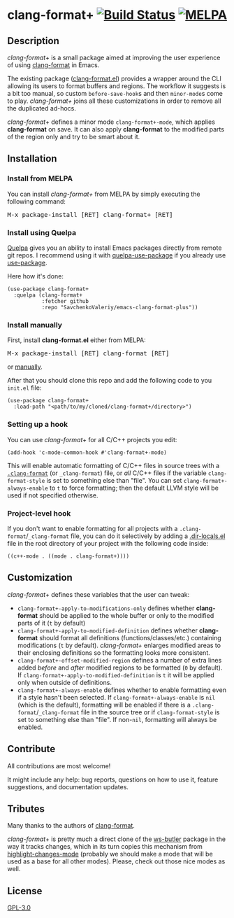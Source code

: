 # clang-format+ [![Build Status](https://travis-ci.org/SavchenkoValeriy/emacs-clang-format-plus.svg?branch=master)](https://travis-ci.org/SavchenkoValeriy/emacs-clang-format-plus) [![MELPA](https://melpa.org/packages/clang-format+-badge.svg)](https://melpa.org/#/clang-format%2B)

## Description

*clang-format+* is a small package aimed at improving the user experience of using [clang-format](https://clang.llvm.org/docs/ClangFormat.html) in Emacs. 

The existing package ([clang-format.el](https://llvm.org/svn/llvm-project/cfe/trunk/tools/clang-format/clang-format.el)) provides a wrapper around the CLI allowing its users to format buffers and regions. The workflow it suggests is a bit too manual, so custom `before-save-hook`s and then `minor-mode`s come to play. *clang-format+* joins all these customizations in order to remove all the duplicated ad-hocs.

*clang-format+* defines a minor mode `clang-format+-mode`, which applies **clang-format** on save. It can also apply **clang-format** to the modified parts of the region only and try to be smart about it.

## Installation

### Install from MELPA

You can install *clang-format+* from MELPA by simply executing the following command:

<kbd>M-x package-install [RET] clang-format+ [RET]</kbd>

### Install using Quelpa

[Quelpa](https://framagit.org/steckerhalter/quelpa "Quelpa") gives you an ability to install Emacs packages directly from remote git repos. I recommend using it with [quelpa-use-package](https://framagit.org/steckerhalter/quelpa-use-package#installation) if you already use [use-package](https://github.com/jwiegley/use-package).

Here how it's done:
``` emacs-lisp
(use-package clang-format+
  :quelpa (clang-format+
           :fetcher github
           :repo "SavchenkoValeriy/emacs-clang-format-plus"))
```

### Install manually

First, install **clang-format.el** either from MELPA:

<kbd>M-x package-install [RET] clang-format [RET]</kbd>

or [manually](https://clang.llvm.org/docs/ClangFormat.html#emacs-integration).

After that you should clone this repo and add the following code to you `init.el` file:

``` emacs-lisp
(use-package clang-format+
  :load-path "<path/to/my/cloned/clang-format+/directory>")
```

### Setting up a hook

You can use *clang-format+* for all C/C++ projects you edit:

``` emacs-lisp
(add-hook 'c-mode-common-hook #'clang-format+-mode)
```

This will enable automatic formatting of C/C++ files in source trees with a [`.clang-format`](https://clang.llvm.org/docs/ClangFormatStyleOptions.html) (or `_clang-format`) file, or *all* C/C++ files if the variable `clang-format-style` is set to something else than "file". You can set `clang-format+-always-enable` to `t` to force formatting; then the default LLVM style will be used if not specified otherwise.


### Project-level hook

If you don't want to enable formatting for all projects with a `.clang-format`/`_clang-format` file, you can do it selectively by adding a [.dir-locals.el](https://www.gnu.org/software/emacs/manual/html_node/emacs/Directory-Variables.html) file in the root directory of your project with the following code inside:

``` emacs-lisp
((c++-mode . ((mode . clang-format+))))
```

## Customization

*clang-format+* defines these variables that the user can tweak:

- `clang-format+-apply-to-modifications-only` defines whether **clang-format** should be applied to the whole buffer or only to the modified parts of it (`t` by default)
- `clang-format+-apply-to-modified-definition` defines whether **clang-format** should format all definitions (functions/classes/etc.) containing modifications (`t` by default). *clang-format+* enlarges modified areas to their enclosing definitions so the formatting looks more consistent.
- `clang-format+-offset-modified-region` defines a number of extra lines added *before* and *after* modified regions to be formatted (`0` by default). If `clang-format+-apply-to-modified-definition` is `t` it will be applied only when outside of definitions.
- `clang-format+-always-enable` defines whether to enable formatting even if a style hasn't been selected. If `clang-format+-always-enable` is `nil` (which is the default), formatting will be enabled if there is a `.clang-format`/`_clang-format` file in the source tree or if `clang-format-style` is set to something else than "file". If non-`nil`, formatting will always be enabled.

## Contribute

All contributions are most welcome!

It might include any help: bug reports, questions on how to use it, feature suggestions, and documentation updates.

## Tributes

Many thanks to the authors of [clang-format](https://clang.llvm.org/docs/ClangFormat.html).

*clang-format+* is pretty much a direct clone of the [ws-butler](https://github.com/lewang/ws-butler) package in the way it tracks changes, which in its turn copies this mechanism from [highlight-changes-mode](https://github.com/emacs-mirror/emacs/blob/master/lisp/hilit-chg.el) (probably we should make a mode that will be used as a base for all other modes). Please, check out those nice modes as well.

## License

[GPL-3.0](./LICENSE)
